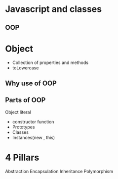 # Javascript and classes

## OOP

# Object
- Collection of properties and methods
- toLowercase

## Why use of OOP

## Parts of OOP

Object literal

- constructor function
- Prototypes
- Classes
- Instances(new , this)

# 4 Pillars

Abstraction 
Encapsulation
Inheritance
Polymorphism
